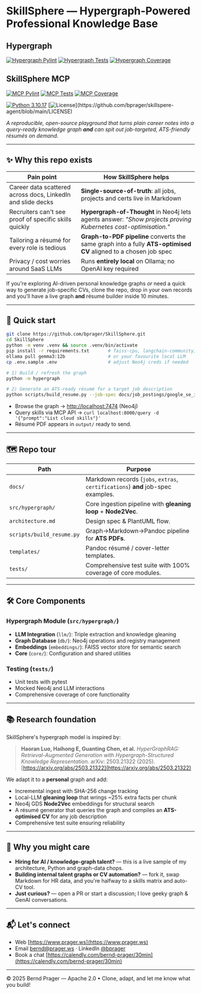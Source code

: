 # SkillSphere — Hypergraph-Powered Professional Knowledge Base

## Hypergraph

[![Hypergraph Pylint](https://github.com/bprager/SkillSphere/actions/workflows/hypergraph.yml/badge.svg?job=test&matrix=check=pylint)](https://github.com/bprager/SkillSphere/actions/workflows/hypergraph.yml?query=branch%3Amain+job%3Atest+matrix%3Acheck%3Dpylint)
[![Hypergraph Tests](https://github.com/bprager/SkillSphere/actions/workflows/hypergraph.yml/badge.svg?job=test&matrix=check=pytest)](https://github.com/bprager/SkillSphere/actions/workflows/hypergraph.yml?query=branch%3Amain+job%3Atest+matrix%3Acheck%3Dpytest)
[![Hypergraph Coverage](https://github.com/bprager/SkillSphere/actions/workflows/hypergraph.yml/badge.svg?job=test&matrix=check=coverage)](https://github.com/bprager/SkillSphere/actions/workflows/hypergraph.yml?query=branch%3Amain+job%3Atest+matrix%3Acheck%3Dcoverage)

## SkillSphere MCP

[![MCP Pylint](https://github.com/bprager/SkillSphere/actions/workflows/skill_sphere_mcp.yml/badge.svg?job=test&matrix=check=pylint)](https://github.com/bprager/SkillSphere/actions/workflows/skill_sphere_mcp.yml?query=branch%3Amain+job%3Atest+matrix%3Acheck%3Dpylint)
[![MCP Tests](https://github.com/bprager/SkillSphere/actions/workflows/skill_sphere_mcp.yml/badge.svg?job=test&matrix=check=pytest)](https://github.com/bprager/SkillSphere/actions/workflows/skill_sphere_mcp.yml?query=branch%3Amain+job%3Atest+matrix%3Acheck%3Dpytest)
[![MCP Coverage](https://github.com/bprager/SkillSphere/actions/workflows/skill_sphere_mcp.yml/badge.svg?job=test&matrix=check=coverage)](https://github.com/bprager/SkillSphere/actions/workflows/skill_sphere_mcp.yml?query=branch%3Amain+job%3Atest+matrix%3Acheck%3Dcoverage)

[![Python 3.10.17](https://img.shields.io/badge/python-3.10.17-blue.svg)](https://www.python.org/downloads/)
[![License](https://img.shields.io/github/license/bprager/SkillSphere-Agent.svg?)](https://github.com/bprager/skillspere-agent/blob/main/LICENSE)

*A reproducible, open-source playground that turns plain career notes into a query-ready knowledge graph **and** can spit out job-targeted, ATS-friendly résumés on demand.*

---

## ✨ Why this repo exists

| Pain point                                                  | How SkillSphere helps                                                                                            |
| ----------------------------------------------------------- | ---------------------------------------------------------------------------------------------------------------- |
| Career data scattered across docs, LinkedIn and slide decks | **Single-source-of-truth**: all jobs, projects and certs live in Markdown                                        |
| Recruiters can't see proof of specific skills quickly       | **Hypergraph-of-Thought** in Neo4j lets agents answer: *"Show projects proving Kubernetes cost-optimisation."*   |
| Tailoring a résumé for every role is tedious                | **Graph-to-PDF pipeline** converts the same graph into a fully **ATS-optimised CV** aligned to a chosen job spec |
| Privacy / cost worries around SaaS LLMs                     | Runs **entirely local** on Ollama; no OpenAI key required                                                        |

If you're exploring AI-driven personal knowledge graphs *or* need a quick way to generate job-specific CVs, clone the repo, drop in your own records and you'll have a live graph **and** résumé builder inside 10 minutes.

---

## 🚀 Quick start

```bash
git clone https://github.com/bprager/SkillSphere.git
cd SkillSphere
python -m venv .venv && source .venv/bin/activate
pip install -r requirements.txt       # faiss-cpu, langchain-community, neo4j-driver…
ollama pull gemma3:12b                # or your favourite local LLM
cp .env.sample .env                   # adjust Neo4j creds if needed

# 1) Build / refresh the graph
python -m hypergraph

# 2) Generate an ATS-ready résumé for a target job description
python scripts/build_resume.py --job-spec docs/job_postings/google_se_iii.md
```

* Browse the graph → [http://localhost:7474](http://localhost:7474) (Neo4j)
* Query skills via MCP API → `curl localhost:8000/query -d '{"prompt":"List cloud skills"}'`
* Résumé PDF appears in `output/` ready to send.

---

## 🗺️ Repo tour

| Path                             | Purpose                                                                          |
| -------------------------------- | -------------------------------------------------------------------------------- |
| `docs/`                          | Markdown records (`jobs`, `extras`, `certifications`) **and** job-spec examples. |
| `src/hypergraph/`                | Core ingestion pipeline with **gleaning loop** + **Node2Vec**.                   |
| `architecture.md`                | Design spec & PlantUML flow.                                                     |
| `scripts/build_resume.py`        | Graph→Markdown→Pandoc pipeline for **ATS PDFs**.                                 |
| `templates/`                     | Pandoc résumé / cover-letter templates.                                          |
| `tests/`                         | Comprehensive test suite with 100% coverage of core modules.                     |

---

## 🛠️ Core Components

### Hypergraph Module (`src/hypergraph/`)

* **LLM Integration** (`llm/`): Triple extraction and knowledge gleaning
* **Graph Database** (`db/`): Neo4j operations and registry management
* **Embeddings** (`embeddings/`): FAISS vector store for semantic search
* **Core** (`core/`): Configuration and shared utilities

### Testing (`tests/`)

* Unit tests with pytest
* Mocked Neo4j and LLM interactions
* Comprehensive coverage of core functionality

---

## 📚 Research foundation

SkillSphere's hypergraph model is inspired by:

> **Haoran Luo, Haihong E, Guanting Chen, et al.**
> *HyperGraphRAG: Retrieval-Augmented Generation with Hypergraph-Structured Knowledge Representation.*
> arXiv: 2503.21322 (2025). [https://arxiv.org/abs/2503.21322](https://arxiv.org/abs/2503.21322)

We adapt it to a **personal** graph and add:

* Incremental ingest with SHA-256 change tracking
* Local-LLM **gleaning loop** that wrings ~25% extra facts per chunk
* Neo4j GDS **Node2Vec** embeddings for structural search
* A résumé generator that queries the graph and compiles an **ATS-optimised CV** for any job description
* Comprehensive test suite ensuring reliability

---

## 🤝 Why you might care

* **Hiring for AI / knowledge-graph talent?** — this is a live sample of my architecture, Python and graph-data chops.
* **Building internal talent graphs or CV automation?** — fork it, swap Markdown for HR data, and you're halfway to a skills matrix and auto-CV tool.
* **Just curious?** — open a PR or start a discussion; I love geeky graph & GenAI conversations.

---

## 📬 Let's connect

* Web [https://www.prager.ws](https://www.prager.ws)
* Email [bernd@prager.ws](mailto:bernd@prager.ws) · LinkedIn [@bprager](https://www.linkedin.com/in/bprager)
* Book a chat [https://calendly.com/bernd-prager/30min](https://calendly.com/bernd-prager/30min)

---

© 2025 Bernd Prager — Apache 2.0 • Clone, adapt, and let me know what you build!
